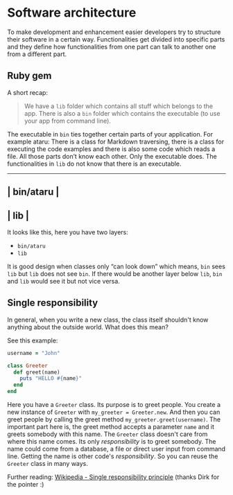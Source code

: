 # Software architecture

To make development and enhancement easier developers try to structure their software in a certain way. 
Functionalities get divided into specific parts and they define how functionalities from one part can talk to another
one from a different part.

## Ruby gem
A short recap:
> We have a `lib` folder which contains all stuff which belongs to the app. There is also a `bin` folder which contains the executable (to use your app from command line). 

The executable in `bin` ties together certain parts of your application. For example ataru:
There is a class for Markdown traversing, there is a class for executing the code examples and there is also some code which reads a file. 
All those parts don’t know each other. Only the executable does. The functionalities in `lib` do not know that there is an executable.


-----------------------------------------
| 							bin/ataru 							|
-----------------------------------------
| 							lib	   		 							|
-----------------------------------------

It looks like this, here you have two layers:
- `bin/ataru`
- `lib`

It is good design when classes only “can look down” which means, `bin` sees `lib` but `lib` does not see `bin`. 
If there would be another layer below `lib`, `bin` and `lib` would see it but not vice versa.


## Single responsibility

In general, when you write a new class, the class itself shouldn't know anything about the outside world. What does this mean?

See this example:

```ruby
username = "John"

class Greeter
  def greet(name)
    puts "HELLO #{name}"
  end
end
```
Here you have a `Greeter` class. Its purpose is to greet people. You create a new instance of `Greeter` with `my_greeter = Greeter.new`. And then you can greet people by calling the greet method `my_greeter.greet(username)`. 
The important part here is, the greet method accepts a parameter `name` and it greets somebody with this name. The `Greeter` class doesn't care from where this name comes. Its only *responsibility* is to greet somebody. The name could come from a database, a file or direct user input from command line. Getting the name is other code's *responsibility*. So you can reuse the `Greeter` class in many ways.

Further reading: [Wikipedia - Single responsibility principle](http://en.wikipedia.org/wiki/Single_responsibility_principle) (thanks Dirk for the pointer :)
